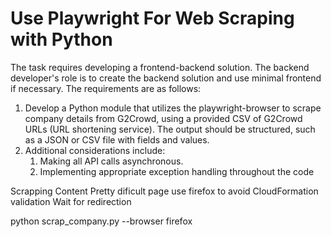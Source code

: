 # Use Playwright For Web Scraping with Python

The task requires developing a frontend-backend solution. The backend developer's role is to create the backend solution and use minimal frontend if necessary. The requirements are as follows:

1. Develop a Python module that utilizes the playwright-browser to scrape company details from G2Crowd, using a provided CSV of G2Crowd URLs (URL shortening service). The output should be structured, such as a JSON or CSV file with fields and values.
2. Additional considerations include:
   1. Making all API calls asynchronous.
   2. Implementing appropriate exception handling throughout the code

Scrapping Content
Pretty dificult page
use firefox to avoid CloudFormation validation
Wait for redirection

 python scrap_company.py --browser firefox 